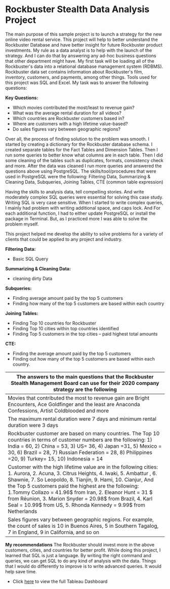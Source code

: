 # Rockbuster Stealth Data Analysis Project

The main purpose of this sample project is to launch a strategy for the new online video rental service. This project will help to better understand the Rockbuster Database and have better insight for future Rockbuster product investments. 
My rule as a data analyst is to help with the launch of the strategy. And I can do that by answering any ad-hoc business questions that other department might have. My first task will be loading all of the Rockbuster's data into a relational database management system (RDBMS). Rockbuster data set contains information about Rockbuster's film, inventory, customers, and payments, among other things. Tools used for this project was SQL and Excel. My task was to answer the following questions:


**Key Questions:**
- Which movies contributed the most/least to revenue gain?
- What was the average rental duration for all videos?
- Which countries are Rockbuster customers based in?
- Where are customers with a high lifetime value-based?
- Do sales figures vary between geographic regions?

Over all, the process of finding solution to the problem was smooth. I started by creating a dictionary for the Rockbuster database schema. I created separate tables for the Fact Tables and Dimension Tables. Then I run some queries to better know what columns are in each table. Then I did some cleaning of the tables such as duplicates, formats, consistency check and more. After the data was cleaned I run more queries and answered the questions above using PostgreSQL. 
The skills/tool/procedures that were used in PostgreSQL were the following: Filtering Data, Summarizing & Cleaning Data, Subqueries, Joining Tables, CTE (common table expression)

Having the skills to analysis data, tell compelling stories. And write moderately complex SQL queries were essential for solving this case study. Writing SQL is very case sensitive. When I started to write complex queries, I mainly had problem with writing additional space, and caps lock. And For each additional function, I had to either update PostgreSQL or install the package in Terminal. But, as I practiced more I was able to solve the problem myself.

This project helped me develop the ability to solve problems for a variety of clients that could be applied to any project and industry. 


**Filtering Data:**
- Basic SQL Query

**Summarizing & Cleaning Data:**
- cleaning dirty Data

**Subqueries:**
- Finding average amount paid by the top 5 customers
- Finding how many of the top 5 customers are based within each country

**Joining Tables:**
- Finding Top 10 countries for Rockbuster
- Finding Top 10 cities within top countries identified
- Finding Top 5 customers in the top cities – paid highest total amounts

**CTE:**  
- Finding the average amount paid by the top 5 customers
- Finding out how many of the top 5 customers are based within each country.


The answers to the main questions that the Rockbuster Stealth Management Board can use for their 2020 company strategy are the following |
--------------------------------------------------------------------------------------------------------------------------------------------|
Movies that contributed the most to revenue gain are Bright Encounters, Ace Goldfinger and the least are Anaconda Confessions, Artist Coldblooded and more |
The maximum rental duration were 7 days and minimum rental duration were 3 days |
Rockbuster customer are based on many countries. The Top 10 countries in terms of customer numbers are the following: 1) India = 60, 2) China = 53, 3) US= 36, 4) Japan =31, 5) Mexico = 30, 6) Brazil = 28, 7) Russian Federation = 28, 8) Philippines =20, 9) Turkey= 15, 10) Indonesia = 14 |
Customer with the high lifetime value are in the following cities: 1. Aurora, 2. Acuna, 3. Citrus Heights, 4. Iwaki, 5. Ambattur , 6. Shawnie, 7. So Leopoldo, 8. Tianjin, 9. Hami, 10. Cianjur, And the Top 5 customers paid the highest are the following:  1.Tommy Collazo = 41.96$ from Iran, 2. Eleanor Hunt = 31 $ from Réunion, 3.  Marion Snyder = 20.98$ from Brazil, 4. Karl Seal = 10.99$ from US, 5. Rhonda Kennedy = 9.99$ from Netherlands |
Sales figures vary between geographic regions. For example, the count of sales is 10 in Buenos Aires, 5 in Southern Tagalog, 7 in England, 9 in California, and so on|  



**My recommendations** 
The Rockbuster should invest more in the above customers, cities, and countries for better profit. While doing this project, I learned that SQL is just a language. By writing the right command and queries, we can get SQL to do any kind of analysis with the data. Things that I would do differently to improve is to write advanced queries. It would help save time. 

- Click [here](https://public.tableau.com/profile/morwarid.najafizada#!/vizhome/RockbusterStealthDataAnalysisProject/Rockbuster) to view the full Tableau Dashboard 


